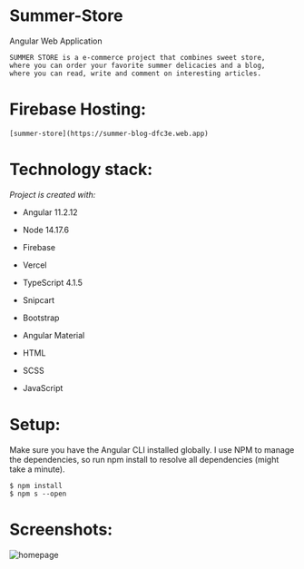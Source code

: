 # Summer-Store

Angular Web Application

    SUMMER STORE is a e-commerce project that combines sweet store, 
    where you can order your favorite summer delicacies and a blog, 
    where you can read, write and comment on interesting articles.
    
# Firebase Hosting:     
    
    [summer-store](https://summer-blog-dfc3e.web.app)


# Technology stack:

*Project is created with:*

- Angular  11.2.12

- Node 14.17.6 

- Firebase

- Vercel

- TypeScript  4.1.5

- Snipcart

- Bootstrap
    
- Angular Material
    
- HTML
    
- SCSS
    
- JavaScript
    
    
# Setup:

  Make sure you have the Angular CLI installed globally. 
  I use NPM to manage the dependencies, so run npm install 
  to resolve all dependencies (might take a minute).
  
    $ npm install
    $ npm s --open

# Screenshots:

![homepage](https://user-images.githubusercontent.com/84331691/162882525-2805fa35-15b8-4fa0-a610-d02230b00113.jpg)

